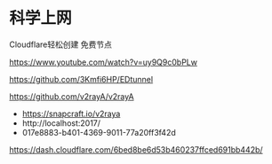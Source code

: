 科学上网
=======
 Cloudflare轻松创建 免费节点

https://www.youtube.com/watch?v=uy9Q9c0bPLw

https://github.com/3Kmfi6HP/EDtunnel

https://github.com/v2rayA/v2rayA
- https://snapcraft.io/v2raya
- http://localhost:2017/
- 017e8883-b401-4369-9011-77a20ff3f42d


https://dash.cloudflare.com/6bed8be6d53b460237ffced691bb442b/
